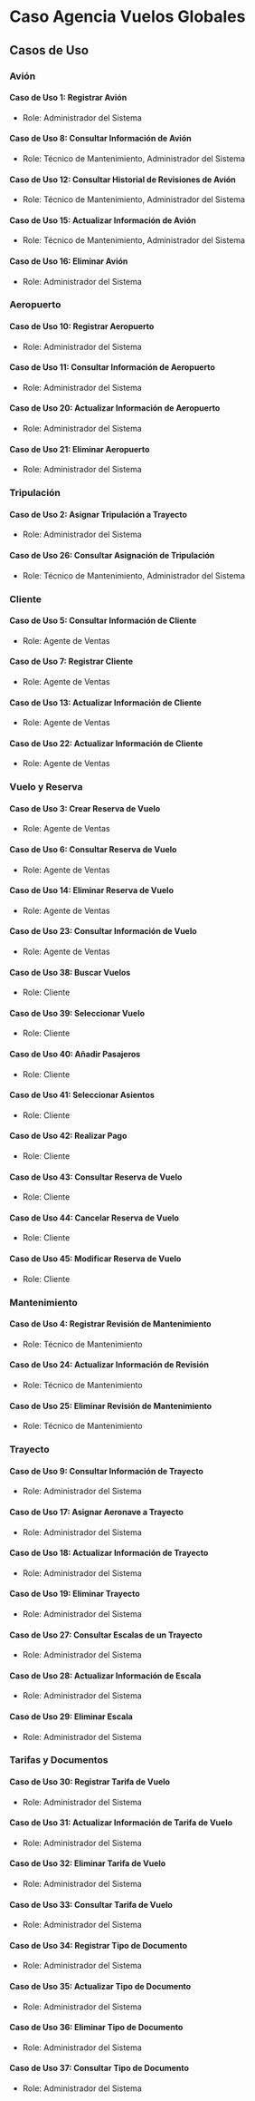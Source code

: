 # Caso Agencia Vuelos Globales

## Casos de Uso

### Avión

#### Caso de Uso 1: Registrar Avión

- Role: Administrador del Sistema

#### Caso de Uso 8: Consultar Información de Avión

- Role: Técnico de Mantenimiento, Administrador del Sistema

#### Caso de Uso 12: Consultar Historial de Revisiones de Avión

- Role: Técnico de Mantenimiento, Administrador del Sistema

#### Caso de Uso 15: Actualizar Información de Avión

- Role: Técnico de Mantenimiento, Administrador del Sistema

#### Caso de Uso 16: Eliminar Avión

- Role: Administrador del Sistema

### Aeropuerto

#### Caso de Uso 10: Registrar Aeropuerto

- Role: Administrador del Sistema

#### Caso de Uso 11: Consultar Información de Aeropuerto

- Role: Administrador del Sistema

#### Caso de Uso 20: Actualizar Información de Aeropuerto

- Role: Administrador del Sistema

#### Caso de Uso 21: Eliminar Aeropuerto

- Role: Administrador del Sistema

### Tripulación

#### Caso de Uso 2: Asignar Tripulación a Trayecto

- Role: Administrador del Sistema

#### Caso de Uso 26: Consultar Asignación de Tripulación

- Role: Técnico de Mantenimiento, Administrador del Sistema

### Cliente

#### Caso de Uso 5: Consultar Información de Cliente

- Role: Agente de Ventas

#### Caso de Uso 7: Registrar Cliente

- Role: Agente de Ventas

#### Caso de Uso 13: Actualizar Información de Cliente

- Role: Agente de Ventas

#### Caso de Uso 22: Actualizar Información de Cliente

- Role: Agente de Ventas

### Vuelo y Reserva

#### Caso de Uso 3: Crear Reserva de Vuelo

- Role: Agente de Ventas

#### Caso de Uso 6: Consultar Reserva de Vuelo

- Role: Agente de Ventas

#### Caso de Uso 14: Eliminar Reserva de Vuelo

- Role: Agente de Ventas

#### Caso de Uso 23: Consultar Información de Vuelo

- Role: Agente de Ventas

#### Caso de Uso 38: Buscar Vuelos

- Role: Cliente

#### Caso de Uso 39: Seleccionar Vuelo

- Role: Cliente

#### Caso de Uso 40: Añadir Pasajeros

- Role: Cliente

#### Caso de Uso 41: Seleccionar Asientos

- Role: Cliente

#### Caso de Uso 42: Realizar Pago

- Role: Cliente

#### Caso de Uso 43: Consultar Reserva de Vuelo

- Role: Cliente

#### Caso de Uso 44: Cancelar Reserva de Vuelo

- Role: Cliente

#### Caso de Uso 45: Modificar Reserva de Vuelo

- Role: Cliente

### Mantenimiento

#### Caso de Uso 4: Registrar Revisión de Mantenimiento

- Role: Técnico de Mantenimiento

#### Caso de Uso 24: Actualizar Información de Revisión

- Role: Técnico de Mantenimiento

#### Caso de Uso 25: Eliminar Revisión de Mantenimiento

- Role: Técnico de Mantenimiento

### Trayecto

#### Caso de Uso 9: Consultar Información de Trayecto

- Role: Administrador del Sistema

#### Caso de Uso 17: Asignar Aeronave a Trayecto

- Role: Administrador del Sistema

#### Caso de Uso 18: Actualizar Información de Trayecto

- Role: Administrador del Sistema

#### Caso de Uso 19: Eliminar Trayecto

- Role: Administrador del Sistema

#### Caso de Uso 27: Consultar Escalas de un Trayecto

- Role: Administrador del Sistema

#### Caso de Uso 28: Actualizar Información de Escala

- Role: Administrador del Sistema

#### Caso de Uso 29: Eliminar Escala

- Role: Administrador del Sistema

### Tarifas y Documentos

#### Caso de Uso 30: Registrar Tarifa de Vuelo

- Role: Administrador del Sistema

#### Caso de Uso 31: Actualizar Información de Tarifa de Vuelo

- Role: Administrador del Sistema

#### Caso de Uso 32: Eliminar Tarifa de Vuelo

- Role: Administrador del Sistema

#### Caso de Uso 33: Consultar Tarifa de Vuelo

- Role: Administrador del Sistema

#### Caso de Uso 34: Registrar Tipo de Documento

- Role: Administrador del Sistema

#### Caso de Uso 35: Actualizar Tipo de Documento

- Role: Administrador del Sistema

#### Caso de Uso 36: Eliminar Tipo de Documento

- Role: Administrador del Sistema

#### Caso de Uso 37: Consultar Tipo de Documento

- Role: Administrador del Sistema
